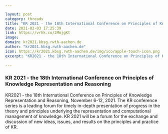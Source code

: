 ```yaml
---

layout: post
category: threads
title: "KR 2021 - the 18th International Conference on Principles of Knowledge Representation and Reasoning"
date: 2021-02-03 17:25:39
link: https://vrhk.co/2MmjgKt
image: 
domain: kr2021.kbsg.rwth-aachen.de
author: "kr2021.kbsg.rwth-aachen.de"
icon: https://kr2021.kbsg.rwth-aachen.de/img/ico/apple-touch-icon.png
excerpt: "KR2021 - the 18th International Conference on Principles of Knowledge Representation and Reasoning, November 6-12, 2021. The KR conference series is a leading forum for timely in-depth presentation of progress in the theory and principles underlying the representation and computational management of knowledge. KR 2021 will be a forum for the exchange and discussion of new ideas, issues, and results on the principles and practice of KR."

---
```


### KR 2021 - the 18th International Conference on Principles of Knowledge Representation and Reasoning

KR2021 - the 18th International Conference on Principles of Knowledge Representation and Reasoning, November 6-12, 2021. The KR conference series is a leading forum for timely in-depth presentation of progress in the theory and principles underlying the representation and computational management of knowledge. KR 2021 will be a forum for the exchange and discussion of new ideas, issues, and results on the principles and practice of KR.